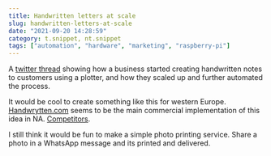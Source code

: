 ```yaml
---
title: Handwritten letters at scale
slug: handwritten-letters-at-scale
date: "2021-09-20 14:28:59"
category: t.snippet, nt.snippet
tags: ["automation", "hardware", "marketing", "raspberry-pi"]
---
```


A [twitter thread](https://twitter.com/aarondfrancis/status/1438888219471491074)
showing how a business started creating handwritten notes to customers using a
plotter, and how they scaled up and further automated the process.

It would be cool to create something like this for western Europe.
[Handwrytten.com](https://handwrytten.com) seems to be the main commercial
implementation of this idea in NA.
[Competitors](https://www.g2.com/products/handwrytten/competitors/alternatives).

I still think it would be fun to make a simple photo printing service. Share a
photo in a WhatsApp message and its printed and delivered.
